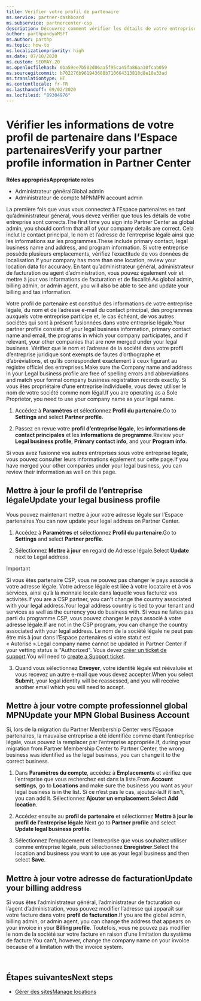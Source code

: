 ```yaml
---
title: Vérifier votre profil de partenaire
ms.service: partner-dashboard
ms.subservice: partnercenter-csp
description: Découvrez comment vérifier les détails de votre entreprise comme le contact principal, l’adresse et les informations sur les programmes. Vous pouvez aussi mettre à jour votre adresse légale et votre adresse de facturation.
author: parthpandyaMSFT
ms.author: parthp
ms.topic: how-to
ms.localizationpriority: high
ms.date: 07/10/2020
ms.custom: SEOMAY.20
ms.openlocfilehash: 0ba59ee7b502d06aa5f95ca45fa86aa10fcab059
ms.sourcegitcommit: b702276b961943688b710664313818d8e10e33ad
ms.translationtype: HT
ms.contentlocale: fr-FR
ms.lasthandoff: 09/02/2020
ms.locfileid: "89304976"
---
```

# <a name="verify-your-partner-profile-information-in-partner-center"></a><span data-ttu-id="225a5-104">Vérifier les informations de votre profil de partenaire dans l’Espace partenaires</span><span class="sxs-lookup"><span data-stu-id="225a5-104">Verify your partner profile information in Partner Center</span></span>

<span data-ttu-id="225a5-105">**Rôles appropriés**</span><span class="sxs-lookup"><span data-stu-id="225a5-105">**Appropriate roles**</span></span>

- <span data-ttu-id="225a5-106">Administrateur général</span><span class="sxs-lookup"><span data-stu-id="225a5-106">Global admin</span></span>
- <span data-ttu-id="225a5-107">Administrateur de compte MPN</span><span class="sxs-lookup"><span data-stu-id="225a5-107">MPN account admin</span></span>

<span data-ttu-id="225a5-108">La première fois que vous vous connectez à l’Espace partenaires en tant qu’administrateur général, vous devez vérifier que tous les détails de votre entreprise sont corrects.</span><span class="sxs-lookup"><span data-stu-id="225a5-108">The first time you sign into Partner Center as global admin, you should confirm that all of your company details are correct.</span></span> <span data-ttu-id="225a5-109">Cela inclut le contact principal, le nom et l’adresse de l’entreprise légale ainsi que les informations sur les programmes.</span><span class="sxs-lookup"><span data-stu-id="225a5-109">These include primary contact, legal business name and address, and program information.</span></span> <span data-ttu-id="225a5-110">Si votre entreprise possède plusieurs emplacements, vérifiez l’exactitude de vos données de localisation.</span><span class="sxs-lookup"><span data-stu-id="225a5-110">If your company has more than one location, review your location data for accuracy.</span></span> <span data-ttu-id="225a5-111">En tant qu’administrateur général, administrateur de facturation ou agent d’administration, vous pouvez également voir et mettre à jour vos informations de facturation et de fiscalité.</span><span class="sxs-lookup"><span data-stu-id="225a5-111">As global admin, billing admin, or admin agent, you will also be able to see and update your billing and tax information.</span></span>

<span data-ttu-id="225a5-112">Votre profil de partenaire est constitué des informations de votre entreprise légale, du nom et de l’adresse e-mail du contact principal, des programmes auxquels votre entreprise participe et, le cas échéant, de vos autres sociétés qui sont à présent fusionnées dans votre entreprise légale.</span><span class="sxs-lookup"><span data-stu-id="225a5-112">Your partner profile consists of your legal business information, primary contact name and email, the programs in which your company participates, and if relevant, your other companies that are now merged under your legal business.</span></span> <span data-ttu-id="225a5-113">Vérifiez que le nom et l’adresse de la société dans votre profil d’entreprise juridique sont exempts de fautes d’orthographe et d’abréviations, et qu’ils correspondent exactement à ceux figurant au registre officiel des entreprises.</span><span class="sxs-lookup"><span data-stu-id="225a5-113">Make sure the Company name and address in your Legal business profile are free of spelling errors and abbreviations and match your formal company business registration records exactly.</span></span> <span data-ttu-id="225a5-114">Si vous êtes propriétaire d’une entreprise individuelle, vous devez utiliser le nom de votre société comme nom légal.</span><span class="sxs-lookup"><span data-stu-id="225a5-114">If you are operating as a Sole Proprietor, you need to use your company name as your legal name.</span></span>

1. <span data-ttu-id="225a5-115">Accédez à **Paramètres** et sélectionnez **Profil du partenaire**.</span><span class="sxs-lookup"><span data-stu-id="225a5-115">Go to **Settings** and select **Partner profile**.</span></span>

2. <span data-ttu-id="225a5-116">Passez en revue votre **profil d’entreprise légale**, les **informations de contact principales** et les **informations de programme**.</span><span class="sxs-lookup"><span data-stu-id="225a5-116">Review your **Legal business profile**, **Primary contact info**, and your **Program info**.</span></span>

<span data-ttu-id="225a5-117">Si vous avez fusionné vos autres entreprises sous votre entreprise légale, vous pouvez consulter leurs informations également sur cette page.</span><span class="sxs-lookup"><span data-stu-id="225a5-117">If you have merged your other companies under your legal business, you can review their information as well on this page.</span></span>

## <a name="update-your-legal-business-profile"></a><span data-ttu-id="225a5-118">Mettre à jour le profil de l’entreprise légale</span><span class="sxs-lookup"><span data-stu-id="225a5-118">Update your legal business profile</span></span>

<span data-ttu-id="225a5-119">Vous pouvez maintenant mettre à jour votre adresse légale sur l’Espace partenaires.</span><span class="sxs-lookup"><span data-stu-id="225a5-119">You can now update your legal address on Partner Center.</span></span>

1. <span data-ttu-id="225a5-120">Accédez à **Paramètres** et sélectionnez **Profil du partenaire**.</span><span class="sxs-lookup"><span data-stu-id="225a5-120">Go to **Settings** and select **Partner profile**.</span></span> 

2. <span data-ttu-id="225a5-121">Sélectionnez **Mettre à jour** en regard de Adresse légale.</span><span class="sxs-lookup"><span data-stu-id="225a5-121">Select **Update** next to Legal address.</span></span> 

>[!Important]
><span data-ttu-id="225a5-122">Si vous êtes partenaire CSP, vous ne pouvez pas changer le pays associé à votre adresse légale. Votre adresse légale est liée à votre locataire et à vos services, ainsi qu’à la monnaie locale dans laquelle vous facturez vos activités.</span><span class="sxs-lookup"><span data-stu-id="225a5-122">If you are a CSP partner, you can't change the country associated with your legal address.Your legal address country is tied to your tenant and services as well as the currency you do business with.</span></span> <span data-ttu-id="225a5-123">Si vous ne faites pas parti du programme CSP, vous pouvez changer le pays associé à votre adresse légale.</span><span class="sxs-lookup"><span data-stu-id="225a5-123">If are not in the CSP program, you can change the country associated with your legal address.</span></span> <span data-ttu-id="225a5-124">Le nom de la société légale ne peut pas être mis à jour dans l’Espace partenaires si votre statut est « Autorisé ».</span><span class="sxs-lookup"><span data-stu-id="225a5-124">Legal company name cannot be updated in Partner Center if your vetting status is "Authorized".</span></span> <span data-ttu-id="225a5-125">Vous devez [créer un ticket de support](https://partner.microsoft.com/dashboard/support/csp/servicerequests/create?stage=2&topicid=eb74583c-61b3-2124-bffc-00920e0ae772).</span><span class="sxs-lookup"><span data-stu-id="225a5-125">You will need to [create a Support ticket](https://partner.microsoft.com/dashboard/support/csp/servicerequests/create?stage=2&topicid=eb74583c-61b3-2124-bffc-00920e0ae772).</span></span>

3. <span data-ttu-id="225a5-126">Quand vous sélectionnez **Envoyer**, votre identité légale est réévaluée et vous recevez un autre e-mail que vous devez accepter.</span><span class="sxs-lookup"><span data-stu-id="225a5-126">When you select **Submit**, your legal identity will be reassessed, and you will receive another email which you will need to accept.</span></span>

## <a name="update-your-mpn-global-business-account"></a><span data-ttu-id="225a5-127">Mettre à jour votre compte professionnel global MPN</span><span class="sxs-lookup"><span data-stu-id="225a5-127">Update your MPN Global Business Account</span></span>

<span data-ttu-id="225a5-128">Si, lors de la migration du Partner Membership Center vers l’Espace partenaires, la mauvaise entreprise a été identifiée comme étant l’entreprise légale, vous pouvez la remplacer par l’entreprise appropriée.</span><span class="sxs-lookup"><span data-stu-id="225a5-128">If, during your migration from Partner Membership Center to Partner Center, the wrong business was identified as the legal business, you can change it to the correct business.</span></span>

1. <span data-ttu-id="225a5-129">Dans **Paramètres du compte**, accédez à **Emplacements** et vérifiez que l’entreprise que vous recherchez est dans la liste.</span><span class="sxs-lookup"><span data-stu-id="225a5-129">From **Account settings**, go to **Locations** and make sure the business you want as your legal business is in the list.</span></span> <span data-ttu-id="225a5-130">Si ce n’est pas le cas, ajoutez-la.</span><span class="sxs-lookup"><span data-stu-id="225a5-130">If it isn't, you can add it.</span></span> <span data-ttu-id="225a5-131">Sélectionnez **Ajouter un emplacement**.</span><span class="sxs-lookup"><span data-stu-id="225a5-131">Select **Add location**.</span></span>

2. <span data-ttu-id="225a5-132">Accédez ensuite au **profil de partenaire** et sélectionnez **Mettre à jour le profil de l’entreprise légale**.</span><span class="sxs-lookup"><span data-stu-id="225a5-132">Next go to **Partner profile** and select **Update legal business profile**.</span></span>

3. <span data-ttu-id="225a5-133">Sélectionnez l’emplacement et l’entreprise que vous souhaitez utiliser comme entreprise légale, puis sélectionnez **Enregistrer**.</span><span class="sxs-lookup"><span data-stu-id="225a5-133">Select the location and business you want to use as your legal business and then select **Save**.</span></span>

## <a name="update-your-billing-address"></a><span data-ttu-id="225a5-134">Mettre à jour votre adresse de facturation</span><span class="sxs-lookup"><span data-stu-id="225a5-134">Update your billing address</span></span>

<span data-ttu-id="225a5-135">Si vous êtes l’administrateur général, l’administrateur de facturation ou l’agent d’administration, vous pouvez modifier l’adresse qui apparaît sur votre facture dans votre **profil de facturation**.</span><span class="sxs-lookup"><span data-stu-id="225a5-135">If you are the global admin, billing admin, or admin agent, you can change the address that appears on your invoice in your **Billing profile**.</span></span> <span data-ttu-id="225a5-136">Toutefois, vous ne pouvez pas modifier le nom de la société sur votre facture en raison d’une limitation du système de facture.</span><span class="sxs-lookup"><span data-stu-id="225a5-136">You can't, however, change the company name on your invoice because of a limitation with the invoice system.</span></span>

 
## <a name="next-steps"></a><span data-ttu-id="225a5-137">Étapes suivantes</span><span class="sxs-lookup"><span data-stu-id="225a5-137">Next steps</span></span>

- [<span data-ttu-id="225a5-138">Gérer des sites</span><span class="sxs-lookup"><span data-stu-id="225a5-138">Manage locations</span></span>](manage-locations.md)

